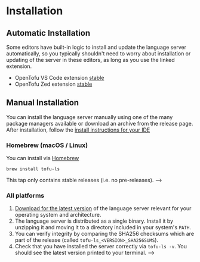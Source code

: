 # Installation

## Automatic Installation

Some editors have built-in logic to install and update the language server automatically, so you typically shouldn't need to worry about installation or updating of the server in these editors, as long as you use the linked extension.
<!-- TODO: Update this link when we get a better display and itemName. See https://github.com/opentofu/vscode-opentofu/issues/30 -->
 - OpenTofu VS Code extension [stable](https://marketplace.visualstudio.com/items?itemName=opentofu.vscode-opentofu)
 - OpenTofu Zed extension [stable](https://zed.dev/extensions?query=OpenTofu)
<!-- We don't have a Sublime Text version yet [Sublime Text LSP-terraform](https://packagecontrol.io/packages/LSP-terraform) -->

## Manual Installation

You can install the language server manually using one of the many package managers available or download an archive from the release page. After installation, follow the [install instructions for your IDE](./USAGE.md)

### Homebrew (macOS / Linux)

You can install via [Homebrew](https://brew.sh)

```shell
brew install tofu-ls
```

This tap only contains stable releases (i.e. no pre-releases). -->

### All platforms

1. [Download for the latest version](https://github.com/opentofu/tofu-ls/releases)
  of the language server relevant for your operating system and architecture.
2. The language server is distributed as a single binary.
  Install it by unzipping it and moving it to a directory
  included in your system's `PATH`.
3. You can verify integrity by comparing the SHA256 checksums
  which are part of the release (called `tofu-ls_<VERSION>_SHA256SUMS`).
4. Check that you have installed the server correctly via `tofu-ls -v`.
  You should see the latest version printed to your terminal. -->
